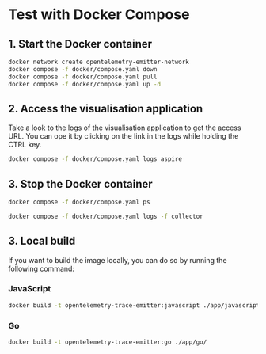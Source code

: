 # Test with Docker Compose

## 1. Start the Docker container

```bash
docker network create opentelemetry-emitter-network
docker compose -f docker/compose.yaml down
docker compose -f docker/compose.yaml pull
docker compose -f docker/compose.yaml up -d
```

## 2. Access the visualisation application

Take a look to the logs of the visualisation application to get the access URL.
You can ope it by clicking on the link in the logs while holding the CTRL key.

```bash
docker compose -f docker/compose.yaml logs aspire 
```

## 3. Stop the Docker container

```bash
docker compose -f docker/compose.yaml ps
```

```bash
docker compose -f docker/compose.yaml logs -f collector
```

## 3. Local build

If you want to build the image locally, you can do so by running the following command:

### JavaScript

```bash
docker build -t opentelemetry-trace-emitter:javascript ./app/javascript/
```

### Go

```bash
docker build -t opentelemetry-trace-emitter:go ./app/go/
```
